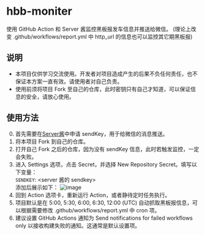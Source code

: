 # hbb-moniter

使用 GitHub Action 和 Server 酱监控黑板报发车信息并推送给微信。
(理论上改变 .github/workflows/report.yml 中 http_url 的信息也可以监控其它期黑板报)

## 说明
- 本项目仅供学习交流使用。开发者对项目造成产生的后果不负任何责任，也不保证本方案一直有效。请使用者对自己负责。
- 使用前须将项目 Fork 至自己的仓库，此时密钥只有自己才知道，可以保证信息的安全，请放心使用。

## 使用方法

0. 首先需要在[Server酱](https://sct.ftqq.com/)中申请 sendKey，用于给微信的消息推送。
1. 将本项目 Fork 到自己的仓库。
2. 打开自己 Fork 之后的仓库，因为没有 sendKey 信息，此时若触发监控，一定会失败。
3. 进入 Settings 选项，点击 Secret，并选择 New Repository Secret。填写以下变量：<br />
  `SENDKEY`: <server 酱的 sendkey> <br />
  添加后展示如下：
  ![image](https://user-images.githubusercontent.com/49070692/142156233-861e5f37-dde1-499b-8916-702da857c7b4.png)
4. 回到 Action 选项卡，重新运行 Action，或者静待定时任务执行。
5. 项目默认是在 5:00, 5:30, 6:00, 6:30, 12:00 (UTC) 自动抓取黑板报信息，可以根据需要修改 .github/workflows/report.yml 中 cron 项。
6. 建议设置 GitHub Actions 通知为 Send notifications for failed workflows only 以接收构建失败的通知。这通常是默认设置项。
